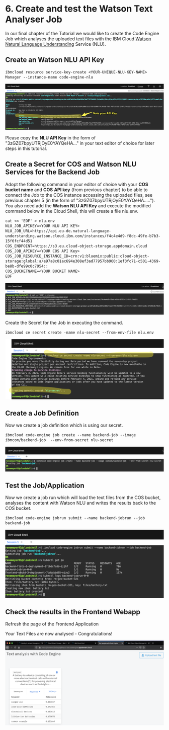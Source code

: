 # 6. Create and test the Watson Text Analyser Job

In our final chapter of the Tutorial we would like to create the Code Engine Job which analyses the uploaded text files with the IBM Cloud [Watson Natural Language Understanding](https://www.ibm.com/cloud/watson-natural-language-understanding) Service \(NLU\).

## Create an Watson NLU API Key

```text
ibmcloud resource service-key-create <YOUR-UNIQUE-NLU-KEY-NAME> Manager --instance-name code-engine-nlu
```

![](.gitbook/assets/image%20%2827%29.png)

Please copy the **NLU API Key** in the form of "3zGZ07bpyUTRjOyE0YAYQeHA..." in your text editor of choice for later steps in this tutorial.

## Create a Secret for COS and Watson NLU Services for the Backend Job

Adopt the following command in your editor of choice with your **COS** **bucket name** and **COS** **API key** \(from previous chapter\) to be able to connect the Job to the COS instance accessing the uploaded files, see previous chapter 5 \(in the form of "3zGZ07bpyUTRjOyE0YAYQeHA....."\). You also need add the **Watson NLU API Key** and execute the modified command below in the Cloud Shell, this will create a file nlu.env.

```text
cat << 'EOF' > nlu.env
NLU_JOB_APIKEY=<YOUR NLU API KEY>
NLU_JOB_URL=https://api.eu-de.natural-language-understanding.watson.cloud.ibm.com/instances/f4c4e4d9-f8dc-49fe-b7b3-15f6fcf44d51
COS_ENDPOINT=https://s3.eu.cloud-object-storage.appdomain.cloud
COS_JOB_APIKEY=<YOUR COS API Key>
COS_JOB_RESOURCE_INSTANCE_ID=crn:v1:bluemix:public:cloud-object-storage:global:a/e97a8c01ac694e308ef3ad77957bb960:1ef3fc71-c501-4369-be8b-dfe99c0c7954::
COS_BUCKETNAME=<YOUR BUCKET NAME>
EOF
```

![](.gitbook/assets/image%20%2828%29.png)

Create the Secret for the Job in executing the command.

```text
ibmcloud ce secret create -name nlu-secret --from-env-file nlu.env
```

![](.gitbook/assets/image%20%2823%29.png)

## Create a Job Definition

Now we create a job definition which is using our secret.

```text
ibmcloud code-engine job create --name backend-job --image ibmcom/backend-job  --env-from-secret nlu-secret
```

![](.gitbook/assets/image%20%2811%29.png)

## Test the Job/Application

Now we create a job run which will load the text files from the COS bucket, analyses the content with Watson NLU and writes the results back to the COS bucket.  

```text
ibmcloud code-engine jobrun submit --name backend-jobrun --job backend-job
```

![](.gitbook/assets/image%20%2833%29.png)

## Check the results in the Frontend Webapp

Refresh the page of the Frontend Application

Your Text Files are now analysed - Congratulations!

![](.gitbook/assets/image%20%2832%29.png)



